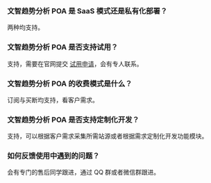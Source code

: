 ### 文智趋势分析 POA 是 SaaS 模式还是私有化部署？
两种均支持。

### 文智趋势分析 POA 是否支持试用？
支持，需要在官网提交 [试用申请](https://cloud.tencent.com/apply/p/sl94j6qrk8r)，会有专人联系。

### 文智趋势分析 POA  的收费模式是什么？
订阅与买断均支持，看客户需求。

### 文智趋势分析 POA 是否支持定制化开发？
支持，可以根据客户需求采集所需站源或者根据需求定制化开发功能模块。

### 如何反馈使用中遇到的问题？
会有专门的售后同学跟进，通过 QQ 群或者微信群跟进。
